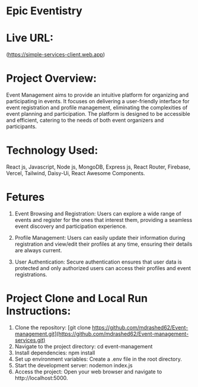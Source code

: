 # Epic Eventistry

# Live URL:  
(https://simple-services-client.web.app)

# Project Overview:
Event Management aims to provide an intuitive platform for organizing and participating in events. It focuses on delivering a user-friendly interface for event registration and profile management, eliminating the complexities of event planning and participation. The platform is designed to be accessible and efficient, catering to the needs of both event organizers and participants.
# Technology Used: 
React js, Javascript, Node js, MongoDB, Express js, React Router, Firebase, Vercel, Tailwind, Daisy-Ui, React
Awesome Components.
# Fetures 
1) Event Browsing and Registration:
Users can explore a wide range of events and register for the ones that interest them, providing a seamless event discovery and participation experience.

2) Profile Management:
Users can easily update their information during registration and view/edit their profiles at any time, ensuring their details are always current.

3) User Authentication:
Secure authentication ensures that user data is protected and only authorized users can access their profiles and event registrations.

# Project Clone and Local Run Instructions:
1) Clone the repository: [git clone https://github.com/mdrashed62/Event-management.git](https://github.com/mdrashed62/Event-management-services.git)
2) Navigate to the project directory: cd event-management
3) Install dependencies: npm install
4) Set up environment variables: Create a .env file in the root directory.
5) Start the development server: nodemon index.js
6) Access the project: Open your web browser and navigate to http://localhost:5000.

